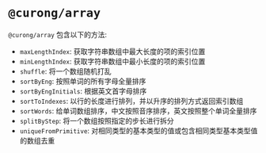 # `@curong/array`

`@curong/array` 包含以下的方法:

- `maxLengthIndex`: 获取字符串数组中最大长度的项的索引位置
- `minLengthIndex`: 获取字符串数组中最小长度的项的索引位置
- `shuffle`: 将一个数组随机打乱
- `sortByEng`: 按照单词的所有字母全量排序
- `sortByEngInitials`: 根据英文首字母排序
- `sortToIndexes`: 以行的长度进行排列，并以升序的排列方式返回索引数组
- `sortWords`: 给单词数组排序，中文按照音序排序，英文按照整个单词全量排序
- `splitByStep`: 将一个数组按照指定的步长进行拆分
- `uniqueFromPrimitive`: 对相同类型的基本类型的值或包含相同类型基本类型值的数组去重
